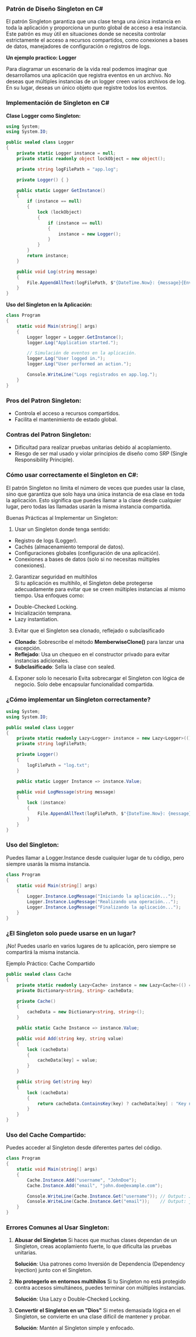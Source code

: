### Patrón de Diseño Singleton en C#  

El patrón Singleton garantiza que una clase tenga una única instancia en toda la aplicación y proporciona un punto global de acceso a esa instancia. Este patrón es muy útil en situaciones donde se necesita controlar estrictamente el acceso a recursos compartidos, como conexiones a bases de datos, manejadores de configuración o registros de logs.

**Un ejemplo practico: Logger**

Para diagramar un escenario de la vida real podemos imaginar que desarrollamos una aplicación que registra eventos en un archivo. No deseas que múltiples instancias de un logger creen varios archivos de log. En su lugar, deseas un único objeto que registre todos los eventos.

### Implementación de Singleton en C#
**Clase Logger como Singleton:**

```csharp
using System;
using System.IO;

public sealed class Logger
{
    private static Logger instance = null;
    private static readonly object lockObject = new object();

    private string logFilePath = "app.log";

    private Logger() { }

    public static Logger GetInstance()
    {
        if (instance == null)
        {
            lock (lockObject)
            {
                if (instance == null)
                {
                    instance = new Logger();
                }
            }
        }
        return instance;
    }

    public void Log(string message)
    {
        File.AppendAllText(logFilePath, $"{DateTime.Now}: {message}{Environment.NewLine}");
    }
}
```

**Uso del Singleton en la Aplicación:**

```csharp
class Program
{
    static void Main(string[] args)
    {
        Logger logger = Logger.GetInstance();
        logger.Log("Application started.");

        // Simulación de eventos en la aplicación.
        logger.Log("User logged in.");
        logger.Log("User performed an action.");

        Console.WriteLine("Logs registrados en app.log.");
    }
}
```

### Pros del Patron Singleton:
- Controla el acceso a recursos compartidos.
- Facilita el mantenimiento de estado global.

### Contras del Patron Singleton:
- Dificultad para realizar pruebas unitarias debido al acoplamiento.
- Riesgo de ser mal usado y violar principios de diseño como SRP (Single Responsibility Principle).

### Cómo usar correctamente el Singleton en C#:
El patrón Singleton no limita el número de veces que puedes usar la clase, sino que garantiza que solo haya una única instancia de esa clase en toda la aplicación. Esto significa que puedes llamar a la clase desde cualquier lugar, pero todas las llamadas usarán la misma instancia compartida.

Buenas Prácticas al Implementar un Singleton:
1. Usar un Singleton donde tenga sentido:
- Registro de logs (Logger).
- Cachés (almacenamiento temporal de datos).
- Configuraciones globales (configuración de una aplicación).
- Conexiones a bases de datos (solo si no necesitas múltiples conexiones).
2. Garantizar seguridad en multihilos  
  Si tu aplicación es multihilo, el Singleton debe protegerse adecuadamente para evitar que se creen múltiples instancias al mismo tiempo. Usa enfoques como:
  - Double-Checked Locking.
  - Inicialización temprana.
  - Lazy<T> instantiation.
3. Evitar que el Singleton sea clonado, reflejado o subclasificado

- **Clonado**: Sobrescribe el método **MemberwiseClone()** para lanzar una excepción.
- **Reflejado**: Usa un chequeo en el constructor privado para evitar instancias adicionales.
- **Subclasificado**: Sella la clase con sealed.
4. Exponer solo lo necesario
Evita sobrecargar el Singleton con lógica de negocio. Solo debe encapsular funcionalidad compartida.

### ¿Cómo implementar un Singleton correctamente?

```csharp
using System;
using System.IO;

public sealed class Logger
{
    private static readonly Lazy<Logger> instance = new Lazy<Logger>(() => new Logger());
    private string logFilePath;

    private Logger()
    {
        logFilePath = "log.txt";
    }

    public static Logger Instance => instance.Value;

    public void LogMessage(string message)
    {
        lock (instance)
        {
            File.AppendAllText(logFilePath, $"{DateTime.Now}: {message}\n");
        }
    }
}
```

### Uso del Singleton:
Puedes llamar a Logger.Instance desde cualquier lugar de tu código, pero siempre usarás la misma instancia.

```csharp
class Program
{
    static void Main(string[] args)
    {
        Logger.Instance.LogMessage("Iniciando la aplicación...");
        Logger.Instance.LogMessage("Realizando una operación...");
        Logger.Instance.LogMessage("Finalizando la aplicación...");
    }
}
```

### ¿El Singleton solo puede usarse en un lugar?
¡No! Puedes usarlo en varios lugares de tu aplicación, pero siempre se compartirá la misma instancia.

Ejemplo Práctico: Cache Compartido


```csharp
public sealed class Cache
{
    private static readonly Lazy<Cache> instance = new Lazy<Cache>(() => new Cache());
    private Dictionary<string, string> cacheData;

    private Cache()
    {
        cacheData = new Dictionary<string, string>();
    }

    public static Cache Instance => instance.Value;

    public void Add(string key, string value)
    {
        lock (cacheData)
        {
            cacheData[key] = value;
        }
    }

    public string Get(string key)
    {
        lock (cacheData)
        {
            return cacheData.ContainsKey(key) ? cacheData[key] : "Key not found";
        }
    }
}
```

### Uso del Cache Compartido:
Puedes acceder al Singleton desde diferentes partes del código.

```csharp
class Program
{
    static void Main(string[] args)
    {
        Cache.Instance.Add("username", "JohnDoe");
        Cache.Instance.Add("email", "john.doe@example.com");

        Console.WriteLine(Cache.Instance.Get("username")); // Output: JohnDoe
        Console.WriteLine(Cache.Instance.Get("email"));    // Output: john.doe@example.com
    }
}
```

### Errores Comunes al Usar Singleton:
1. **Abusar del Singleton**
Si haces que muchas clases dependan de un Singleton, creas acoplamiento fuerte, lo que dificulta las pruebas unitarias.

    **Solución**: Usa patrones como Inversión de Dependencia (Dependency Injection) junto con el Singleton.

2. **No protegerlo en entornos multihilos**
Si tu Singleton no está protegido contra accesos simultáneos, puedes terminar con múltiples instancias.

    **Solución**: Usa Lazy<T> o Double-Checked Locking.

3. **Convertir el Singleton en un "Dios"**
Si metes demasiada lógica en el Singleton, se convierte en una clase difícil de mantener y probar.

    **Solución**: Mantén al Singleton simple y enfocado.



